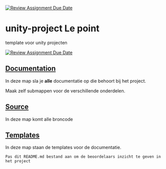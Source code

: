 [![Review Assignment Due Date](https://classroom.github.com/assets/deadline-readme-button-24ddc0f5d75046c5622901739e7c5dd533143b0c8e959d652212380cedb1ea36.svg)](https://classroom.github.com/a/kY-M3P6n)
# unity-project Le point
template voor unity projecten

[![Review Assignment Due Date](https://classroom.github.com/assets/deadline-readme-button-24ddc0f5d75046c5622901739e7c5dd533143b0c8e959d652212380cedb1ea36.svg)](https://classroom.github.com/a/lGWcjHZE)

## [Documentation](Documentation)
In deze map sla je **alle** documentatie op die behoort bij het project.

Maak zelf submappen voor de verschillende onderdelen.

## [Source](Source)

In deze map komt alle broncode

## [Templates](Templates)

In deze map staan de templates voor de documentatie.

`Pas dit README.md bestand aan om de beoordelaars inzicht te geven in het project`
